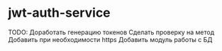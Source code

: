 # jwt-auth-service

TODO: 
Доработать генерацию токенов
Сделать проверку на метод
Добавить при необходимости https
Добавить модуль работы с БД